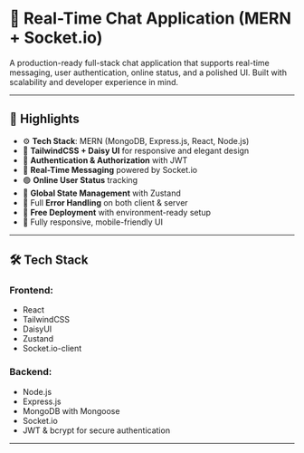 # 💬 Real-Time Chat Application (MERN + Socket.io)

A production-ready full-stack chat application that supports real-time messaging, user authentication, online status, and a polished UI. Built with scalability and developer experience in mind.

---

## 🌟 Highlights

- ⚙️ **Tech Stack**: MERN (MongoDB, Express.js, React, Node.js)
- 🎨 **TailwindCSS + Daisy UI** for responsive and elegant design
- 🔐 **Authentication & Authorization** with JWT
- 👾 **Real-Time Messaging** powered by Socket.io
- 🟢 **Online User Status** tracking
- 🧠 **Global State Management** with Zustand
- 🐞 Full **Error Handling** on both client & server
- 🚀 **Free Deployment** with environment-ready setup
- 📱 Fully responsive, mobile-friendly UI

---

## 🛠️ Tech Stack

### Frontend:
- React
- TailwindCSS
- DaisyUI
- Zustand
- Socket.io-client

### Backend:
- Node.js
- Express.js
- MongoDB with Mongoose
- Socket.io
- JWT & bcrypt for secure authentication

---